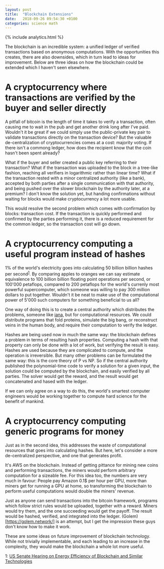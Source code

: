 ```yaml
---
layout: post
title:  "Blockchain Extensions"
date:   2018-09-26 09:54:30 +0100
categories: science math
---
```

{% include analytics.html %}

The blockchain is an incredible system: a unified ledger of verified transactions based on anonymous computations. With the opportunities this creates, there are also downsides, which in turn lead to ideas for improvement. Below are three ideas on how the blockchain could be extended which I haven't seen elsewhere.

# A cryptocurrency where transactions are verified by the buyer and seller directly

A pitfall of bitcoin is the length of time it takes to verify a transaction, often causing me to wait in the pub and get another drink long after I've paid. Wouldn't it be great if we could simply use the public-private key pair to validate transactions directly on the transaction device? But the valuable de-centralization of cryptocurrencies comes at a cost: majority voting. If there isn't a commong ledger, how does the recipient know that the coin hasn't been spent already?

What if the buyer and seller created a public key referring to their transaction? What if the transaction was uploaded to the block in a tree-like fashion, reaching all verifiers in logarithmic rather than linear time? What if the transaction rested with a minor centralized authority (like a bank), accepted by both parties after a single communication with that authority, and being pushed over the slower blockchain by the authority later, at a premium? I don't know the solution yet, but handing confirmations without waiting for blocks would make cryptocurrency a lot more usable.

This would resolve the second problem which comes with confirmation by blocks: transaction cost. If the transaction is quickly performed and confirmed by the parties performing it, there is a reduced requirement for the common ledger, so the transaction cost will go down.

# A cryptocurrency computing a useful program instead of hashes

1% of the world's electricity goes into calculating 50 billion billion hashes per second<sup>[1](#power)</sup>. By comparing apples to oranges we can say estimate equivalence to 100 billion billion floating point operations per second, or 100'000 petaflops, compared to 200 petaflops for the world's currenly most powerful supercomputer, which someone was willing to pay 300 million dollars to put together. Wouldn't it be neat to make use of the computational power of 5'000 such computers for something beneficial to us all?

One way of doing this is to create a central authority which distributes the problems, someone like [iana](https://www.iana.org/), but for computational resources. We could distribute programs that fold proteins, simulate the big bang, or reconstruct veins in the human body, and require their computation to verify the ledger.

Hashes are being used now in much the same way: the blockchain defines a problem in terms of resulting hash properties. Computing a hash with that property can only be done with a lot of work, but verifying the result is easy. Hashes are used because they are complicated to compute, and the operation is irreversible. But many other problems can be formulated the same way: this is the core theory of P vs NP. So if the central authority published the polynomial-time code to verify a solution for a given input, the solution could be computed by the blockchain, and easily verified by all parties. The solver would get the reward, and the result would get concatenated and hased with the ledger.

If we can only agree on a way to do this, the world's smartest computer engineers would be working together to compute hard science for the benefit of mankind.

# A cryptocurrency computing generic programs for money

Just as in the second idea, this addresses the waste of computational resources that goes into calculating hashes. But here, let's consider a more de-centralized perspective, and one that generates profit.

It's AWS on the blockchain. Instead of getting pittance for mining new coins and performing transactions, the miners would perform arbitrary computation for a sizeable fee. For this idea too, the numbers are very much in favour: People pay Amazon 0.1$ per hour per GPU, more than miners get for running a GPU at home, so transforming the blockchain to perform useful computations would double the miners' revenue.

Just as anyone can send transactions into the bitcoin framework, programs which follow strict rules would be uploaded, together with a reward. Miners would try them, and the one succeeding would get the payoff. The result would be hashed, verified, and integrated into the ledger. (Golem)[https://golem.network/] is an attempt, but I get the impression these guys don't know how to make it work.

These are some ideas on future improvement of blockchain technology. While not trivially implementable, and each leading to an increase in the complexity, they would make the blockchain a whole lot more useful.

<a name="power">1</a>: [US Senate Hearing on Energy Efficiency of Blockchain and Similar Technologies](https://www.energy.senate.gov/public/index.cfm/files/serve?File_id=8A1CECD1-157C-45D4-A1AB-B894E913737D)
